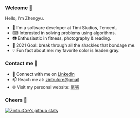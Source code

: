 ### Welcome 👋

Hello, I'm Zhengyu. 

- 👤 I'm a software developer at Timi Studios, Tencent.
- ⌨ Interested in solving problems using algorithms.
- 📷 Enthusiastic in fitness, photography & reading.
- 🎯 2021 Goal: break through all the shackles that bondage me.
- 💡 Fun fact about me: my favorite color is leaden gray.


### Contact me 📧

- 💼 Connect with me on [LinkedIn](https://www.linkedin.com/in/zhengyu-chen-19065a164/)
- 📫 Reach me at: [zintrulcre@gmail](mailto:zintrulcre@gmail)
- 🌐 Visit my personal website: [尾張](https://zintrulcre.vip/)


### Cheers 🍻

[![ZintrulCre's github stats](https://github-readme-stats.vercel.app/api?username=ZintrulCre)](https://github.com/anuraghazra/github-readme-stats)
